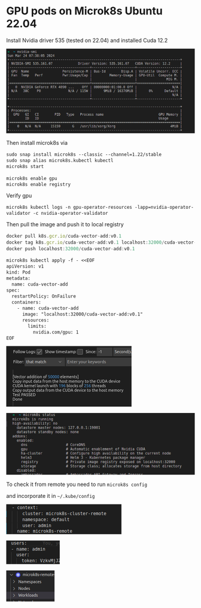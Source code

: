 # GPU pods on Microk8s Ubuntu 22.04

Install Nvidia driver 535 (tested on 22.04) and installed Cuda 12.2

![Untitled](GPU%20pods%20on%20Microk8s%20Ubuntu%2022%2004%207f37093358b54d6ba2dd0c9ffebbe442/Untitled.png)

Then install microk8s via

```
sudo snap install microk8s --classic --channel=1.22/stable
sudo snap alias microk8s.kubectl kubectl
microk8s start

microk8s enable gpu
microk8s enable registry
```

Verify gpu

```
microk8s kubectl logs -n gpu-operator-resources -lapp=nvidia-operator-validator -c nvidia-operator-validator
```

Then pull the image and push it to local registry

```jsx
docker pull k8s.gcr.io/cuda-vector-add:v0.1
docker tag k8s.gcr.io/cuda-vector-add:v0.1 localhost:32000/cuda-vector-add:v0.1
docker push localhost:32000/cuda-vector-add:v0.1
```

```
microk8s kubectl apply -f - <<EOF
apiVersion: v1
kind: Pod
metadata:
  name: cuda-vector-add
spec:
  restartPolicy: OnFailure
  containers:
    - name: cuda-vector-add
      image: "localhost:32000/cuda-vector-add:v0.1"
      resources:
        limits:
          nvidia.com/gpu: 1
EOF
```

![Untitled](GPU%20pods%20on%20Microk8s%20Ubuntu%2022%2004%207f37093358b54d6ba2dd0c9ffebbe442/Untitled%201.png)

![Untitled](GPU%20pods%20on%20Microk8s%20Ubuntu%2022%2004%207f37093358b54d6ba2dd0c9ffebbe442/Untitled%202.png)

To check it from remote you need to run 
`microk8s config`

and incorporate it in `~/.kube/config`

![Untitled](GPU%20pods%20on%20Microk8s%20Ubuntu%2022%2004%207f37093358b54d6ba2dd0c9ffebbe442/Untitled%203.png)

![Untitled](GPU%20pods%20on%20Microk8s%20Ubuntu%2022%2004%207f37093358b54d6ba2dd0c9ffebbe442/Untitled%204.png)

![Untitled](GPU%20pods%20on%20Microk8s%20Ubuntu%2022%2004%207f37093358b54d6ba2dd0c9ffebbe442/Untitled%205.png)